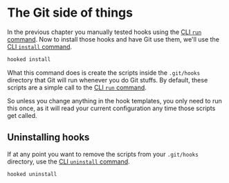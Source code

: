# The Git side of things

In the previous chapter you manually tested hooks using the [CLI `run` command][cli-run]. Now to install those hooks and have Git use them, we'll use the [CLI `install` command][cli-install].

```sh
hooked install
```

What this command does is create the scripts inside the `.git/hooks` directory that Git will run whenever you do Git stuffs. By default, these scripts are a simple call to the [CLI `run` command][cli-run].

So unless you change anything in the hook templates, you only need to run this once, as it will read your current configuration any time those scripts get called.

## Uninstalling hooks

If at any point you want to remove the scripts from your `.git/hooks` directory, use the [CLI `uninstall` command][cli-uninstall].

```sh
hooked uninstall
```

[cli-install]: ../cli/install.md
[cli-run]: ../cli/run.md
[cli-uninstall]: ../cli/uninstall.md
[templating]: ../configuration/templating/
